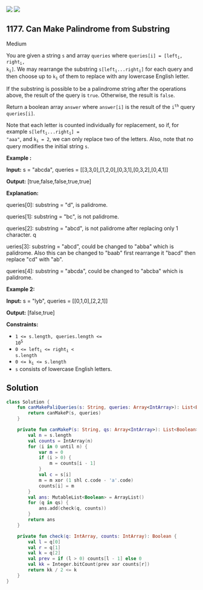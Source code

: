 [![](https://img.shields.io/github/stars/javadev/LeetCode-in-Kotlin?label=Stars&style=flat-square)](https://github.com/javadev/LeetCode-in-Kotlin)
[![](https://img.shields.io/github/forks/javadev/LeetCode-in-Kotlin?label=Fork%20me%20on%20GitHub%20&style=flat-square)](https://github.com/javadev/LeetCode-in-Kotlin/fork)

## 1177\. Can Make Palindrome from Substring

Medium

You are given a string `s` and array `queries` where <code>queries[i] = [left<sub>i</sub>, right<sub>i</sub>, k<sub>i</sub>]</code>. We may rearrange the substring <code>s[left<sub>i</sub>...right<sub>i</sub>]</code> for each query and then choose up to <code>k<sub>i</sub></code> of them to replace with any lowercase English letter.

If the substring is possible to be a palindrome string after the operations above, the result of the query is `true`. Otherwise, the result is `false`.

Return a boolean array `answer` where `answer[i]` is the result of the <code>i<sup>th</sup></code> query `queries[i]`.

Note that each letter is counted individually for replacement, so if, for example <code>s[left<sub>i</sub>...right<sub>i</sub>] = "aaa"</code>, and <code>k<sub>i</sub> = 2</code>, we can only replace two of the letters. Also, note that no query modifies the initial string `s`.

**Example :**

**Input:** s = "abcda", queries = \[\[3,3,0],[1,2,0],[0,3,1],[0,3,2],[0,4,1]]

**Output:** [true,false,false,true,true]

**Explanation:** 

queries[0]: substring = "d", is palidrome. 

queries[1]: substring = "bc", is not palidrome. 

queries[2]: substring = "abcd", is not palidrome after replacing only 1 character. q

ueries[3]: substring = "abcd", could be changed to "abba" which is palidrome. Also this can be changed to "baab" first rearrange it "bacd" then replace "cd" with "ab". 

queries[4]: substring = "abcda", could be changed to "abcba" which is palidrome.

**Example 2:**

**Input:** s = "lyb", queries = \[\[0,1,0],[2,2,1]]

**Output:** [false,true]

**Constraints:**

*   <code>1 <= s.length, queries.length <= 10<sup>5</sup></code>
*   <code>0 <= left<sub>i</sub> <= right<sub>i</sub> < s.length</code>
*   <code>0 <= k<sub>i</sub> <= s.length</code>
*   `s` consists of lowercase English letters.

## Solution

```kotlin
class Solution {
    fun canMakePaliQueries(s: String, queries: Array<IntArray>): List<Boolean> {
        return canMakeP(s, queries)
    }

    private fun canMakeP(s: String, qs: Array<IntArray>): List<Boolean> {
        val n = s.length
        val counts = IntArray(n)
        for (i in 0 until n) {
            var m = 0
            if (i > 0) {
                m = counts[i - 1]
            }
            val c = s[i]
            m = m xor (1 shl c.code - 'a'.code)
            counts[i] = m
        }
        val ans: MutableList<Boolean> = ArrayList()
        for (q in qs) {
            ans.add(check(q, counts))
        }
        return ans
    }

    private fun check(q: IntArray, counts: IntArray): Boolean {
        val l = q[0]
        val r = q[1]
        val k = q[2]
        val prev = if (l > 0) counts[l - 1] else 0
        val kk = Integer.bitCount(prev xor counts[r])
        return kk / 2 <= k
    }
}
```